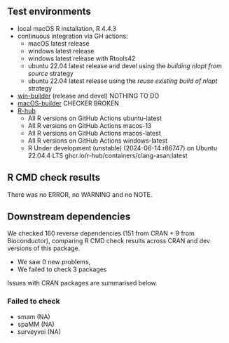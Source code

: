 ## Test environments
* local macOS R installation, R 4.4.3
* continuous integration via GH actions:
  * macOS latest release
  * windows latest release
  * windows latest release with Rtools42
  * ubuntu 22.04 latest release and devel using the *building nlopt from source*
  strategy
  * ubuntu 22.04 latest release using the *reuse existing build of nlopt*
  strategy
* [win-builder](https://win-builder.r-project.org/) (release and devel) NOTHING TO DO
* [macOS-builder](https://mac.r-project.org/macbuilder/submit.html) CHECKER BROKEN
* [R-hub](https://builder.r-hub.io)
  - All R versions on GitHub Actions ubuntu-latest
  - All R versions on GitHub Actions macos-13
  - All R versions on GitHub Actions macos-latest
  - All R versions on GitHub Actions windows-latest
  - R Under development (unstable) (2024-06-14 r86747) on Ubuntu 22.04.4 LTS
   ghcr.io/r-hub/containers/clang-asan:latest

## R CMD check results
There was no ERROR, no WARNING and no NOTE.

## Downstream dependencies

We checked 160 reverse dependencies (151 from CRAN + 9 from Bioconductor), comparing R CMD check results across CRAN and dev versions of this package.

 * We saw 0 new problems,
 * We failed to check 3 packages

Issues with CRAN packages are summarised below.

### Failed to check

* smam      (NA)
* spaMM     (NA)
* surveyvoi (NA)
